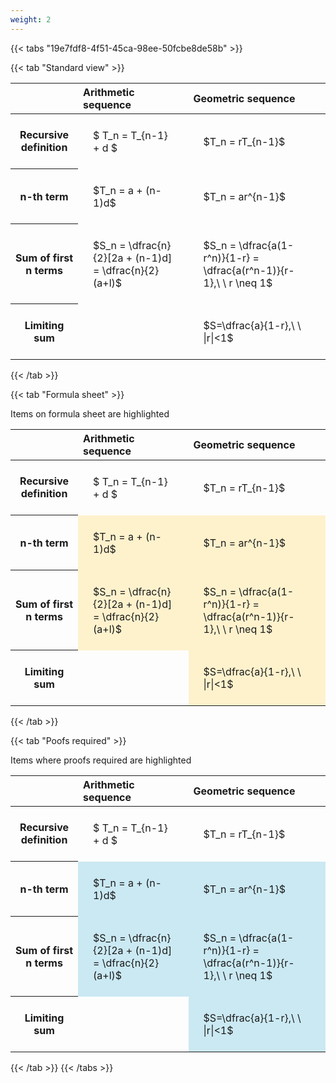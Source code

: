 ```yaml
---
weight: 2
---
```


{{< tabs "19e7fdf8-4f51-45ca-98ee-50fcbe8de58b" >}}

{{< tab "Standard view" >}}

<style type="text/css">
#T_1a94a th.col_heading {
  text-align: left;
  font-size: 1em;
}
#T_1a94a td {
  text-align: left;
  font-size: 1em;
  padding: 1.5em;
}
</style>
<table id="T_1a94a">
  <thead>
    <tr>
      <th class="blank level0" >&nbsp;</th>
      <th id="T_1a94a_level0_col0" class="col_heading level0 col0" >Arithmetic sequence</th>
      <th id="T_1a94a_level0_col1" class="col_heading level0 col1" >Geometric sequence</th>
    </tr>
  </thead>
  <tbody>
    <tr>
      <th id="T_1a94a_level0_row0" class="row_heading level0 row0" >Recursive definition</th>
      <td id="T_1a94a_row0_col0" class="data row0 col0" >$ T_n = T_{n-1} + d $</td>
      <td id="T_1a94a_row0_col1" class="data row0 col1" >$T_n = rT_{n-1}$</td>
    </tr>
    <tr>
      <th id="T_1a94a_level0_row1" class="row_heading level0 row1" >n-th term</th>
      <td id="T_1a94a_row1_col0" class="data row1 col0" >$T_n = a + (n-1)d$</td>
      <td id="T_1a94a_row1_col1" class="data row1 col1" >$T_n = ar^{n-1}$</td>
    </tr>
    <tr>
      <th id="T_1a94a_level0_row2" class="row_heading level0 row2" >Sum of first n terms</th>
      <td id="T_1a94a_row2_col0" class="data row2 col0" >$S_n = \dfrac{n}{2}[2a + (n-1)d] = \dfrac{n}{2}(a+l)$</td>
      <td id="T_1a94a_row2_col1" class="data row2 col1" >$S_n = \dfrac{a(1-r^n)}{1-r} = \dfrac{a(r^n-1)}{r-1},\ \  r \neq 1$</td>
    </tr>
    <tr>
      <th id="T_1a94a_level0_row3" class="row_heading level0 row3" >Limiting sum</th>
      <td id="T_1a94a_row3_col0" class="data row3 col0" ></td>
      <td id="T_1a94a_row3_col1" class="data row3 col1" >$S=\dfrac{a}{1-r},\ \ |r|<1$</td>
    </tr>
  </tbody>
</table>
{{< /tab >}}

{{< tab "Formula sheet" >}}

Items on formula sheet are highlighted 
<br>
<style type="text/css">
#T_59767 th.col_heading {
  text-align: left;
  font-size: 1em;
}
#T_59767 td {
  text-align: left;
  font-size: 1em;
  padding: 1.5em;
}
#T_59767_row0_col0, #T_59767_row0_col1, #T_59767_row3_col0 {
  background-color: rgba(0,0,0,0);
}
#T_59767_row1_col0, #T_59767_row1_col1, #T_59767_row2_col0, #T_59767_row2_col1, #T_59767_row3_col1 {
  background-color: rgba(255,194,10, 0.2);
}
</style>
<table id="T_59767">
  <thead>
    <tr>
      <th class="blank level0" >&nbsp;</th>
      <th id="T_59767_level0_col0" class="col_heading level0 col0" >Arithmetic sequence</th>
      <th id="T_59767_level0_col1" class="col_heading level0 col1" >Geometric sequence</th>
    </tr>
  </thead>
  <tbody>
    <tr>
      <th id="T_59767_level0_row0" class="row_heading level0 row0" >Recursive definition</th>
      <td id="T_59767_row0_col0" class="data row0 col0" >$ T_n = T_{n-1} + d $</td>
      <td id="T_59767_row0_col1" class="data row0 col1" >$T_n = rT_{n-1}$</td>
    </tr>
    <tr>
      <th id="T_59767_level0_row1" class="row_heading level0 row1" >n-th term</th>
      <td id="T_59767_row1_col0" class="data row1 col0" >$T_n = a + (n-1)d$</td>
      <td id="T_59767_row1_col1" class="data row1 col1" >$T_n = ar^{n-1}$</td>
    </tr>
    <tr>
      <th id="T_59767_level0_row2" class="row_heading level0 row2" >Sum of first n terms</th>
      <td id="T_59767_row2_col0" class="data row2 col0" >$S_n = \dfrac{n}{2}[2a + (n-1)d] = \dfrac{n}{2}(a+l)$</td>
      <td id="T_59767_row2_col1" class="data row2 col1" >$S_n = \dfrac{a(1-r^n)}{1-r} = \dfrac{a(r^n-1)}{r-1},\ \  r \neq 1$</td>
    </tr>
    <tr>
      <th id="T_59767_level0_row3" class="row_heading level0 row3" >Limiting sum</th>
      <td id="T_59767_row3_col0" class="data row3 col0" ></td>
      <td id="T_59767_row3_col1" class="data row3 col1" >$S=\dfrac{a}{1-r},\ \ |r|<1$</td>
    </tr>
  </tbody>
</table>
{{< /tab >}}

{{< tab "Poofs required" >}}

Items where proofs required are highlighted 
<br>
<style type="text/css">
#T_dc166 th.col_heading {
  text-align: left;
  font-size: 1em;
}
#T_dc166 td {
  text-align: left;
  font-size: 1em;
  padding: 1.5em;
}
#T_dc166_row0_col0, #T_dc166_row0_col1, #T_dc166_row3_col0 {
  background-color: rgba(0,0,0,0);
}
#T_dc166_row1_col0, #T_dc166_row1_col1, #T_dc166_row2_col0, #T_dc166_row2_col1, #T_dc166_row3_col1 {
  background-color: rgba(0,150,200, 0.2);
}
</style>
<table id="T_dc166">
  <thead>
    <tr>
      <th class="blank level0" >&nbsp;</th>
      <th id="T_dc166_level0_col0" class="col_heading level0 col0" >Arithmetic sequence</th>
      <th id="T_dc166_level0_col1" class="col_heading level0 col1" >Geometric sequence</th>
    </tr>
  </thead>
  <tbody>
    <tr>
      <th id="T_dc166_level0_row0" class="row_heading level0 row0" >Recursive definition</th>
      <td id="T_dc166_row0_col0" class="data row0 col0" >$ T_n = T_{n-1} + d $</td>
      <td id="T_dc166_row0_col1" class="data row0 col1" >$T_n = rT_{n-1}$</td>
    </tr>
    <tr>
      <th id="T_dc166_level0_row1" class="row_heading level0 row1" >n-th term</th>
      <td id="T_dc166_row1_col0" class="data row1 col0" >$T_n = a + (n-1)d$</td>
      <td id="T_dc166_row1_col1" class="data row1 col1" >$T_n = ar^{n-1}$</td>
    </tr>
    <tr>
      <th id="T_dc166_level0_row2" class="row_heading level0 row2" >Sum of first n terms</th>
      <td id="T_dc166_row2_col0" class="data row2 col0" >$S_n = \dfrac{n}{2}[2a + (n-1)d] = \dfrac{n}{2}(a+l)$</td>
      <td id="T_dc166_row2_col1" class="data row2 col1" >$S_n = \dfrac{a(1-r^n)}{1-r} = \dfrac{a(r^n-1)}{r-1},\ \  r \neq 1$</td>
    </tr>
    <tr>
      <th id="T_dc166_level0_row3" class="row_heading level0 row3" >Limiting sum</th>
      <td id="T_dc166_row3_col0" class="data row3 col0" ></td>
      <td id="T_dc166_row3_col1" class="data row3 col1" >$S=\dfrac{a}{1-r},\ \ |r|<1$</td>
    </tr>
  </tbody>
</table>
{{< /tab >}}
{{< /tabs >}}
